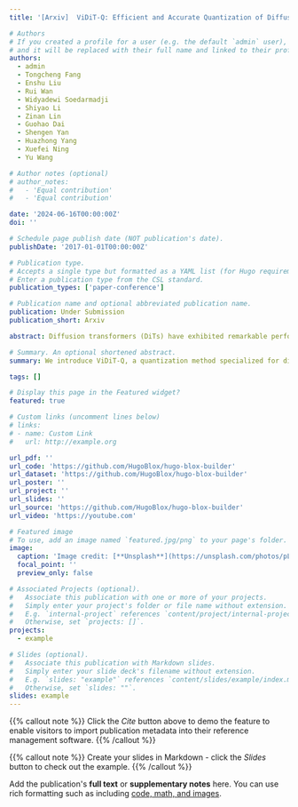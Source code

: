 ```yaml
---
title: '[Arxiv]  ViDiT-Q: Efficient and Accurate Quantization of Diffusion Transformers for Image and Video Generation'

# Authors
# If you created a profile for a user (e.g. the default `admin` user), write the username (folder name) here
# and it will be replaced with their full name and linked to their profile.
authors:
  - admin
  - Tongcheng Fang
  - Enshu Liu
  - Rui Wan
  - Widyadewi Soedarmadji
  - Shiyao Li
  - Zinan Lin
  - Guohao Dai
  - Shengen Yan
  - Huazhong Yang
  - Xuefei Ning
  - Yu Wang

# Author notes (optional)
# author_notes:
#   - 'Equal contribution'
#   - 'Equal contribution'

date: '2024-06-16T00:00:00Z'
doi: ''

# Schedule page publish date (NOT publication's date).
publishDate: '2017-01-01T00:00:00Z'

# Publication type.
# Accepts a single type but formatted as a YAML list (for Hugo requirements).
# Enter a publication type from the CSL standard.
publication_types: ['paper-conference']

# Publication name and optional abbreviated publication name.
publication: Under Submission
publication_short: Arxiv

abstract: Diffusion transformers (DiTs) have exhibited remarkable performance in visual generation tasks, such as generating realistic images or videos based on textual instructions. However, larger model sizes and multi-frame processing for video generation lead to increased computational and memory costs, posing challenges for practical deployment on edge devices. Post-Training Quantization (PTQ) is an effective method for reducing memory costs and computational complexity. When quantizing diffusion transformers, we find that applying existing diffusion quantization methods designed for U-Net faces challenges in preserving quality. After analyzing the major challenges for quantizing diffusion transformers, we design an improved quantization scheme "ViDiT-Q" -  Video and Image Diffusion Transformer Quantization) to address these issues. Furthermore, we identify highly sensitive layers and timesteps hinder quantization for lower bit-widths. To tackle this, we improve ViDiT-Q with a novel metric-decoupled mixed-precision quantization method (ViDiT-Q-MP). We validate the effectiveness of ViDiT-Q across a variety of text-to-image and video models. While baseline quantization methods fail at W8A8 and produce unreadable content at W4A8, ViDiT-Q achieves lossless W8A8 quantization. ViDiT-Q-MP achieves W4A8 with negligible visual quality degradation, resulting in a 2.5x memory optimization and a 1.5x latency speedup. Project Page - [https://a-suozhang.xyz/viditq.github.io/](https://a-suozhang.xyz/viditq.github.io/)

# Summary. An optional shortened abstract.
summary: We introduce ViDiT-Q, a quantization method specialized for diffusion transformers. For popular large-scale models (e.g., open-sora, Latte, Pixart-α, Pixart-Σ) for the video and image generation task, ViDiT-Q could achieve W8A8 quantization without metric degradation, and W4A8 without notable visual quality degradation.

tags: []

# Display this page in the Featured widget?
featured: true

# Custom links (uncomment lines below)
# links:
# - name: Custom Link
#   url: http://example.org

url_pdf: ''
url_code: 'https://github.com/HugoBlox/hugo-blox-builder'
url_dataset: 'https://github.com/HugoBlox/hugo-blox-builder'
url_poster: ''
url_project: ''
url_slides: ''
url_source: 'https://github.com/HugoBlox/hugo-blox-builder'
url_video: 'https://youtube.com'

# Featured image
# To use, add an image named `featured.jpg/png` to your page's folder.
image:
  caption: 'Image credit: [**Unsplash**](https://unsplash.com/photos/pLCdAaMFLTE)'
  focal_point: ''
  preview_only: false

# Associated Projects (optional).
#   Associate this publication with one or more of your projects.
#   Simply enter your project's folder or file name without extension.
#   E.g. `internal-project` references `content/project/internal-project/index.md`.
#   Otherwise, set `projects: []`.
projects:
  - example

# Slides (optional).
#   Associate this publication with Markdown slides.
#   Simply enter your slide deck's filename without extension.
#   E.g. `slides: "example"` references `content/slides/example/index.md`.
#   Otherwise, set `slides: ""`.
slides: example
---
```


{{% callout note %}}
Click the _Cite_ button above to demo the feature to enable visitors to import publication metadata into their reference management software.
{{% /callout %}}

{{% callout note %}}
Create your slides in Markdown - click the _Slides_ button to check out the example.
{{% /callout %}}

Add the publication's **full text** or **supplementary notes** here. You can use rich formatting such as including [code, math, and images](https://docs.hugoblox.com/content/writing-markdown-latex/).

